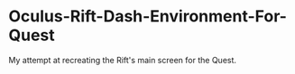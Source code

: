 # Oculus-Rift-Dash-Environment-For-Quest
My attempt at recreating the Rift's main screen for the Quest.
